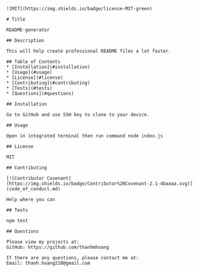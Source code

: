 
    ![MIT](https://img.shields.io/badge/license-MIT-green)

    # Title

    README-generator

    ## Description

    This will help create professional README files a lot faster.

    ## Table of Contents
    * [Installation](#installation)
    * [Usage](#usage)
    * [License](#license)
    * [Contributing](#contributing)
    * [Tests](#tests)
    * [Questions](#questions)
    
    ## Installation 

    Go to GitHub and use SSH key to clone to your device.

    ## Usage

    Open in integrated terminal then run command node index.js

    ## License

    MIT

    ## Contributing

    [![Contributor Covenant](https://img.shields.io/badge/Contributor%20Covenant-2.1-4baaaa.svg)](code_of_conduct.md)

    Help where you can

    ## Tests

    npm test

    ## Questions

    Please view my projects at:
    GitHub: https://github.com/thanhmhoang

    If there are any questions, please contact me at:
    Email: thanh.hoang210@gmail.com
    